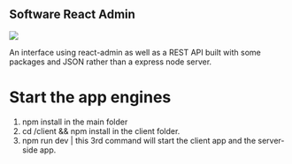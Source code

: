 ## Software React Admin
![](https://i.imgur.com/440qehF.png)

An interface using react-admin as well as a REST API built with some packages and JSON rather than a express node server.

# Start the app engines

1. npm install in the main folder
2. cd /client  && npm install in the client folder.
3. npm run dev | this 3rd command will start the client app and the server-side app.

